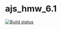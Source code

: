# ajs_hmw_6.1
[![Build status](https://ci.appveyor.com/api/projects/status/mgiyvedt2aep0oui?svg=true)](https://ci.appveyor.com/project/Mikhail7788/ajs-hmw-6-1)
